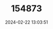 ---
title: "154873"
category: "Porichthys oculellus"
draft: false
date: 2024-02-22 13:03:51
languages:
  Spanish; Castilian: ["Sapo De Ojo Chico"]
  English: ["Smalleye Midshipman"]
---